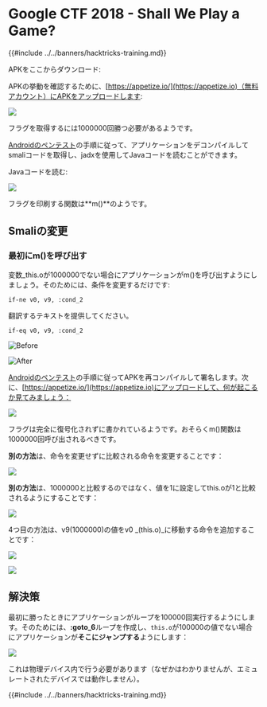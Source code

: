 # Google CTF 2018 - Shall We Play a Game?

{{#include ../../banners/hacktricks-training.md}}

APKをここからダウンロード:

APKの挙動を確認するために、[https://appetize.io/](https://appetize.io)（無料アカウント）にAPKをアップロードします:

![](<../../images/image (421).png>)

フラグを取得するには1000000回勝つ必要があるようです。

[Androidのペンテスト](./)の手順に従って、アプリケーションをデコンパイルしてsmaliコードを取得し、jadxを使用してJavaコードを読むことができます。

Javaコードを読む:

![](<../../images/image (495).png>)

フラグを印刷する関数は**m()**のようです。

## **Smaliの変更**

### **最初にm()を呼び出す**

変数_this.oが1000000でない場合にアプリケーションがm()を呼び出すようにしましょう。そのためには、条件を変更するだけです:
```
if-ne v0, v9, :cond_2
```
翻訳するテキストを提供してください。
```
if-eq v0, v9, :cond_2
```
![Before](<../../images/image (383).png>)

![After](<../../images/image (838).png>)

[Androidのペンテスト](./)の手順に従ってAPKを再コンパイルして署名します。次に、[https://appetize.io/](https://appetize.io)にアップロードして、何が起こるか見てみましょう：

![](<../../images/image (128).png>)

フラグは完全に復号化されずに書かれているようです。おそらくm()関数は1000000回呼び出されるべきです。

**別の方法**は、命令を変更せずに比較される命令を変更することです：

![](<../../images/image (840).png>)

**別の方法**は、1000000と比較するのではなく、値を1に設定してthis.oが1と比較されるようにすることです：

![](<../../images/image (629).png>)

4つ目の方法は、v9(1000000)の値をv0 _(this.o)_に移動する命令を追加することです：

![](<../../images/image (414).png>)

![](<../../images/image (424).png>)

## 解決策

最初に勝ったときにアプリケーションがループを100000回実行するようにします。そのためには、**:goto_6**ループを作成し、`this.o`が100000の値でない場合にアプリケーションが**そこにジャンプする**ようにします：

![](<../../images/image (1090).png>)

これは物理デバイス内で行う必要があります（なぜかはわかりませんが、エミュレートされたデバイスでは動作しません）。

{{#include ../../banners/hacktricks-training.md}}
